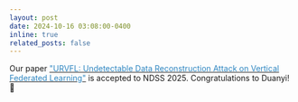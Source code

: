 ```yaml
---
layout: post
date: 2024-10-16 03:08:00-0400
inline: true
related_posts: false
---
```


Our paper [<span style="color: #2E86C1;">"URVFL: Undetectable Data Reconstruction Attack on Vertical Federated Learning"</span>](https://ndss25-fall.hotcrp.com/u/0/paper/46) is accepted to NDSS 2025. Congratulations to Duanyi! :rocket:
